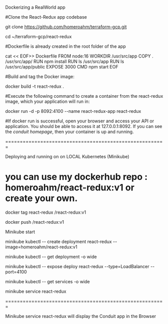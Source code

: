 Dockerizing  a RealWorld app


#Clone the React-Redux app codebase

git clone https://github.com/homeroahm/terraform-gcp.git 

cd ~/terraform-gcp/react-redux

#Dockerfile is already created in the root folder of the app

cat << EOF>> Dockerfile
FROM node:16
WORKDIR /usr/src/app
COPY . /usr/src/app/
RUN npm install
RUN ls /usr/src/app
RUN ls /usr/src/app/public
EXPOSE 3000
CMD npm start
EOF


#Build and tag the Docker image:

docker build -t react-redux .


#Execute the following command to create a container from the react-redux image, which your application will run in:

docker run -d -p 8092:4100   --name react-redux-app react-redux


#If docker run is successful, open your browser and access your API or application. You should be able to access it at 127.0.0.1:8092. If you can see the *conduit homepage*, then your container is up and running.



=======================================================

Deploying and running on on LOCAL Kubernetes (Minikube)


# you can use my dockerhub repo : homeroahm/react-redux:v1   or  create your own.

docker tag react-redux <you dockerhub repo>/react-redux:v1

docker push <you dockerhub repo>/react-redux:v1


Minikube start

minikube kubectl -- create deployment react-redux --image=homeroahm/react-redux:v1

minikube kubectl -- get deployment -o wide

minikube kubectl -- expose deploy react-redux --type=LoadBalancer --port=4100

minikube kubectl -- get services -o wide

minikube service react-redux

=======================================================

Minikube service react-redux  will display the Conduit app in the Browser

